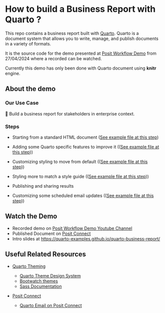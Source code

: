 # How to build a Business Report with Quarto ? 

This repo contains a business report built with [Quarto](https://quarto.org/). Quarto is a document system that allows you to write, manage, and publish documents in a variety of formats.

It is the source code for the demo presented at [Posit Workflow Demo](https://www.youtube.com/playlist?list=PL9HYL-VRX0oRsUB5AgNMQuKuHPpNDLBVt) from 27/04/2024 where a recorded can be watched. 

Currently this demo has only been done with Quarto document using **knitr** engine.

## About the demo

### Our Use Case

🎯 Build a business report for stakeholders in enterprise context.

### Steps

- Starting from a standard HTML document ([See example file at this step](https://github.com/quarto-examples/quarto-business-report/blob/v1/tracker-report.qmd))

- Adding some Quarto specific features to improve it (([See example file at this step](https://github.com/quarto-examples/quarto-business-report/blob/v2/tracker-report.qmd)))

- Customizing styling to move from default (([See example file at this step](https://github.com/quarto-examples/quarto-business-report/blob/v3/tracker-report.qmd)))

- Styling more to match a style guide (([See example file at this step](https://github.com/quarto-examples/quarto-business-report/blob/v4/tracker-report.qmd)))

- Publishing and sharing results

- Customizing some scheduled email updates (([See example file at this step](https://github.com/quarto-examples/quarto-business-report/blob/v5/tracker-report.qmd)))

## Watch the Demo 

- Recorded demo on [Posit Workflow Demo Youtube Channel](https://youtu.be/Hl9TvhlzfV4)
- Published Document on [Posit Connect](https://colorado.posit.co/rsc/quarto/business-report-demo/)
- Intro slides at <https://quarto-examples.github.io/quarto-business-report/>

## Useful Related Resources

- [Quarto Theming](https://quarto.org/docs/output-formats/html-themes.html)
  - [Quarto Theme Design System](https://quarto.org/docs/output-formats/html-themes-more.html)
  - [Bootwatch themes](https://bootswatch.com/)
  - [Sass Documentation](https://sass-lang.com/documentation/)

- [Posit Connect](https://posit.co/products/enterprise/connect/)
  - [Quarto Email on Posit Connect](https://docs.posit.co/connect/user/quarto/#email-customization)

